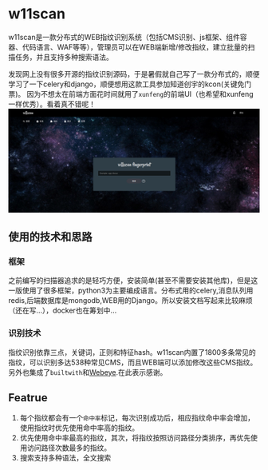 # w11scan
w11scan是一款分布式的WEB指纹识别系统（包括CMS识别、js框架、组件容器、代码语言、WAF等等），管理员可以在WEB端新增/修改指纹，建立批量的扫描任务，并且支持多种搜索语法。  

发现网上没有很多开源的指纹识别源码，于是暑假就自己写了一款分布式的，顺便学习了一下celery和django，顺便想用这款工具参加知道创宇的kcon(关键免门票)。 因为不想太在前端方面花时间就用了`xunfeng`的前端UI（也希望和xunfeng一样优秀）。看着真不错呢！
![1.png](./docs/img/1.png)

## 使用的技术和思路
### 框架
之前编写的扫描器追求的是轻巧方便，安装简单(甚至不需要安装其他库)，但是这一版使用了很多框架，python3为主要编成语言。分布式用的celery,消息队列用redis,后端数据库是mongodb,WEB用的Django。所以安装文档写起来比较麻烦（还在写...），docker也在筹划中...

### 识别技术
指纹识别依靠三点，关键词，正则和特征hash。w11scan内置了1800多条常见的指纹，可以识别多达538种常见CMS，而且WEB端可以添加修改这些CMS指纹。另外也集成了`builtwith`和[Webeye](https://github.com/zerokeeper/WebEye/).在此表示感谢。  

## Featrue
1. 每个指纹都会有一个`命中率`标记，每次识别成功后，相应指纹命中率会增加，使用指纹时优先使用命中率高的指纹。
2. 优先使用命中率最高的指纹，其次，将指纹按照访问路径分类排序，再优先使用访问路径次数最多的指纹。
2. 搜索支持多种语法，全文搜索